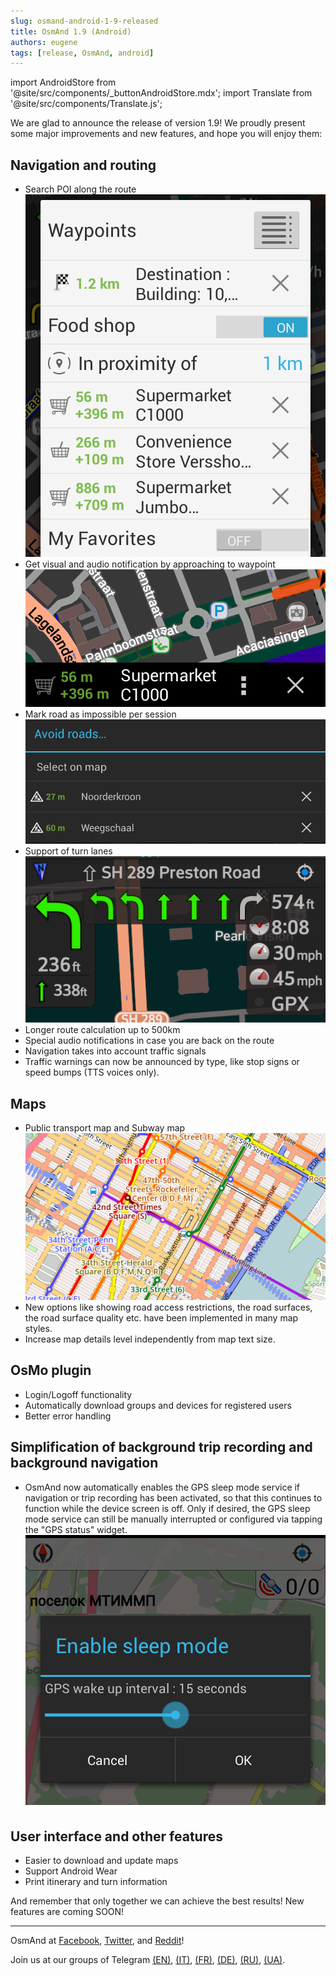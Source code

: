 ```yaml
---
slug: osmand-android-1-9-released
title: OsmAnd 1.9 (Android)
authors: eugene
tags: [release, OsmAnd, android]
---
```

import AndroidStore from '@site/src/components/_buttonAndroidStore.mdx';
import Translate from '@site/src/components/Translate.js';

We are glad to announce the release of version 1.9! We proudly present some major improvements and new features, and hope you will enjoy them:

<!--truncate-->

## Navigation and routing

- Search POI along the route
![OsmAnd Android 1.90](./waypoints-1.9.png)
- Get visual and audio notification by approaching to waypoint
![OsmAnd Android 1.90](./waypoint-1.9.png)
- Mark road as impossible per session
![OsmAnd Android 1.90](./avoid_road-1.9.png)
- Support of turn lanes
![OsmAnd Android 1.90](./turn_lanes-1.9.png)
- Longer route calculation up to 500km
- Special audio notifications in case you are back on the route
- Navigation takes into account traffic signals
- Traffic warnings can now be announced by type, like stop signs or speed bumps (TTS voices only).

## Maps

- Public transport map and Subway map
![OsmAnd Android 1.90](./subway-1.9.png)          
- New options like showing road access restrictions, the road surfaces, the road surface quality etc. have been implemented in many map styles.
- Increase map details level independently from map text size.

## OsMo plugin

- Login/Logoff functionality
- Automatically download groups and devices for registered users
- Better error handling

## Simplification of background trip recording and background navigation

- OsmAnd now automatically enables the GPS sleep mode service if navigation or trip recording has been activated, so that this continues to function while the device screen is off. Only if desired, the GPS sleep mode service can still be manually interrupted or configured via tapping the "GPS status" widget.
![OsmAnd Android 1.90](./sleep_mode-1.9.png)  

## User interface and other features

- Easier to download and update maps
- Support Android Wear
- Print itinerary and turn information


And remember that only together we can achieve the best results!
New features are coming SOON!

____________________________ 

<p>OsmAnd at <a href="https://www.facebook.com/osmandapp/">Facebook</a>, <a href="https://www.twitter.com/osmandapp/">Twitter</a>, and <a href="https://www.reddit.com/r/OsmAnd/">Reddit</a>!</p>
 <p>Join us at our groups of Telegram <a href="https://t.me/OsmAndMaps">(EN)</a>, <a href="https://t.me/itosmand">(IT)</a>,  <a href="https://t.me/frosmand">(FR)</a>, <a href="https://t.me/deosmand">(DE)</a>, <a href="https://t.me/ruosmand">(RU)</a>, <a href="https://t.me/uaosmand">(UA)</a>.</p>




<AndroidStore/>